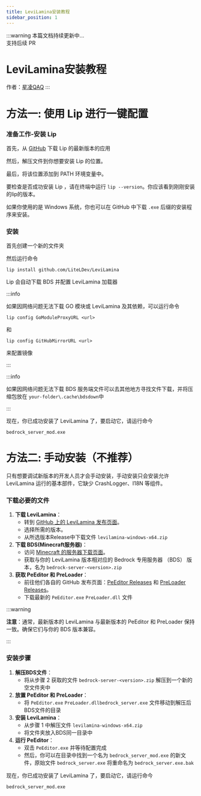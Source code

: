 ```yaml
---
title: LeviLamina安装教程
sidebar_position: 1
---
```


:::warning
本篇文档持续更新中...<br />
支持后续 PR

# LeviLamina安装教程

作者：[星凌QAQ](https://github.com/XingLingQAQ)
:::

   

# 方法一: 使用 Lip 进行一键配置


### 准备工作-安装 Lip

首先，从 [GitHub](https://github.com/lippkg/lip/releases/latest) 下载 Lip 的最新版本的应用

然后，解压文件到你想要安装 Lip 的位置。

最后，将该位置添加到 PATH 环境变量中。

要检查是否成功安装 Lip ，请在终端中运行 `lip --version`。你应该看到刚刚安装的lip的版本。

如果你使用的是 Windows 系统，你也可以在 GitHub 中下载 `.exe` 后缀的安装程序来安装。


### 安装

首先创建一个新的文件夹

然后运行命令

```
lip install github.com/LiteLDev/LeviLamina
```

Lip 会自动下载 BDS 并配置 LeviLamina 加载器

:::info

如果因网络问题无法下载 GO 模块或 LeviLamina 及其依赖，可以运行命令

```
lip config GoModuleProxyURL <url>
```

和

```
lip config GitHubMirrorURL <url>
```

来配置镜像

:::

:::info

如果因网络问题无法下载 BDS 服务端文件可以去其他地方寻找文件下载，并将压缩包放在 `your-folder\.cache\bdsdown`中

:::

现在，你已成功安装了 LeviLamina 了，要启动它，请运行命今

```
bedrock_server_mod.exe
```





# 方法二: 手动安装（不推荐）

只有想要调试新版本的开发人员才会手动安装，手动安装只会安装允许 LeviLamina 运行的基本部件，它缺少 CrashLogger、I18N 等组件。

### 下载必要的文件

1. ​**下载 LeviLamina**​：
   * 转到 [GitHub 上的 LeviLamina 发布页面](https://github.com/LiteLDev/LeviLamina/releases)。
   * 选择所需的版本。
   * 从所选版本Release中下载文件 `levilamina-windows-x64.zip`
2. ​**下载 BDS(Minecraft服务器)**​：
   * 访问 [Minecraft 的服务器下载页面](https://www.minecraft.net/en-us/download/server/bedrock)。
   * 获取与你的 LeviLamina 版本相对应的 Bedrock 专用服务器 （BDS） 版本，名为 
   `bedrock-server-<version>.zip`
3. ​**获取 PeEditor 和 PreLoader**​：
   * 前往他们各自的 GitHub 发布页面：[PeEditor Releases](https://github.com/LiteLDev/PeEditor/releases) 和 [PreLoader Releases](https://github.com/LiteLDev/PreLoader/releases)。
   * 下载最新的 `PeEditor.exe` ​`PreLoader.dll` 文件

:::warning

​**注意**​：通常，最新版本的 LeviLamina 与最新版本的 PeEditor 和 PreLoader 保持一致。确保它们与你的 BDS 版本兼容。

:::

### 安装步骤

1. ​**解压BDS文件**​：
   * 将从步骤 2 获取的文件 `bedrock-server-<version>.zip` 解压到一个新的空文件夹中
2. ​**放置 PeEditor 和 PreLoader**​：
   * 将 `PeEditor.exe` ​`PreLoader.dll`​ `bedrock_server.exe` 文件移动到解压后BDS文件的目录
3. ​**安装 LeviLamina**​：
   * 从步骤 1 中解压文件 `levilamina-windows-x64.zip`
   * 将文件夹放入BDS同一目录中
4. ​**运行 PeEditor**​：
   * 双击 `PeEditor.exe` 并等待配置完成
   * 然后，你可以在目录中找到一个名为 `bedrock_server_mod.exe` 的新文件，原始文件 `bedrock_server.exe` 将重命名为 `bedrock_server.exe.bak`

现在，你已成功安装了 LeviLamina 了，要启动它，请运行命今

```
bedrock_server_mod.exe
```

